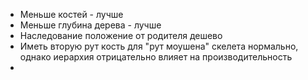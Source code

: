 - Меньше костей - лучше
- Меньше глубина дерева - лучше
- Наследование положение от родителя дешево
- Иметь вторую рут кость для "рут моушена" скелета нормально, однако иерархия отрицательно влияет на производительность
- 
